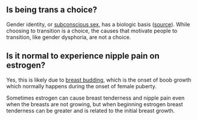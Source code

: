

## Is being trans a choice?

Gender identity, or [subconscious sex](https://www.juliaserano.com/terminology.html#subconscioussex), has a biologic basis ([source](https://doi.org/10.4158/ep14351.ra)). While choosing to transition is a choice, the causes that motivate people to transition, like gender dysphoria, are not a choice. 


## Is it normal to experience nipple pain on estrogen?

Yes, this is likely due to [breast budding](https://en.wikipedia.org/wiki/Breast_bud), which is the onset of boob growth which normally happens during the onset of female puberty. 

Sometimes estrogen can cause breast tenderness and nipple pain even when the breasts are not growing, but when beginning estrogen breast tenderness can be greater and is related to the initial breast growth.






